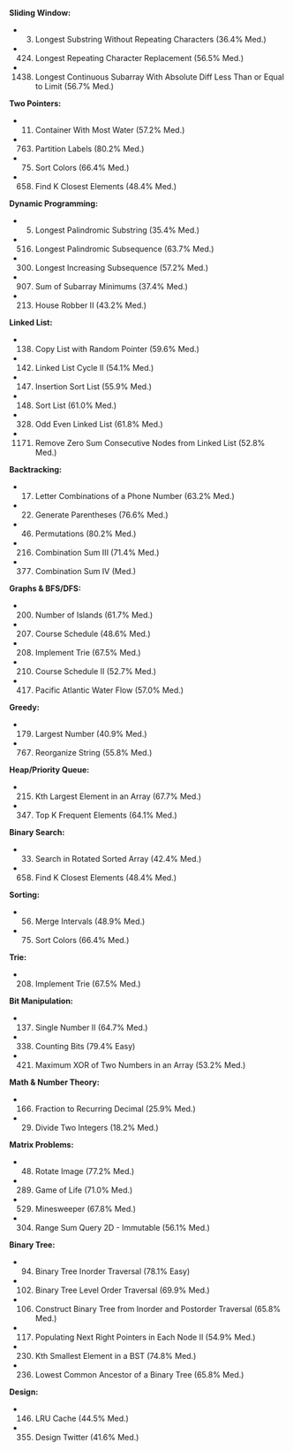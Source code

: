 **Sliding Window:**

- 3. Longest Substring Without Repeating Characters (36.4% Med.)
- 424. Longest Repeating Character Replacement (56.5% Med.)
- 1438. Longest Continuous Subarray With Absolute Diff Less Than or Equal to Limit (56.7% Med.)

**Two Pointers:**

- 11. Container With Most Water (57.2% Med.)
- 763. Partition Labels (80.2% Med.)
- 75. Sort Colors (66.4% Med.)
- 658. Find K Closest Elements (48.4% Med.)

**Dynamic Programming:**

- 5. Longest Palindromic Substring (35.4% Med.)
- 516. Longest Palindromic Subsequence (63.7% Med.)
- 300. Longest Increasing Subsequence (57.2% Med.)
- 907. Sum of Subarray Minimums (37.4% Med.)
- 213. House Robber II (43.2% Med.)

**Linked List:**

- 138. Copy List with Random Pointer (59.6% Med.)
- 142. Linked List Cycle II (54.1% Med.)
- 147. Insertion Sort List (55.9% Med.)
- 148. Sort List (61.0% Med.)
- 328. Odd Even Linked List (61.8% Med.)
- 1171. Remove Zero Sum Consecutive Nodes from Linked List (52.8% Med.)

**Backtracking:**

- 17. Letter Combinations of a Phone Number (63.2% Med.)
- 22. Generate Parentheses (76.6% Med.)
- 46. Permutations (80.2% Med.)
- 216. Combination Sum III (71.4% Med.)
- 377. Combination Sum IV (Med.)

**Graphs & BFS/DFS:**

- 200. Number of Islands (61.7% Med.)
- 207. Course Schedule (48.6% Med.)
- 208. Implement Trie (67.5% Med.)
- 210. Course Schedule II (52.7% Med.)
- 417. Pacific Atlantic Water Flow (57.0% Med.)

**Greedy:**

- 179. Largest Number (40.9% Med.)
- 767. Reorganize String (55.8% Med.)

**Heap/Priority Queue:**

- 215. Kth Largest Element in an Array (67.7% Med.)
- 347. Top K Frequent Elements (64.1% Med.)

**Binary Search:**

- 33. Search in Rotated Sorted Array (42.4% Med.)
- 658. Find K Closest Elements (48.4% Med.)

**Sorting:**

- 56. Merge Intervals (48.9% Med.)
- 75. Sort Colors (66.4% Med.)

**Trie:**

- 208. Implement Trie (67.5% Med.)

**Bit Manipulation:**

- 137. Single Number II (64.7% Med.)
- 338. Counting Bits (79.4% Easy)
- 421. Maximum XOR of Two Numbers in an Array (53.2% Med.)

**Math & Number Theory:**

- 166. Fraction to Recurring Decimal (25.9% Med.)
- 29. Divide Two Integers (18.2% Med.)

**Matrix Problems:**

- 48. Rotate Image (77.2% Med.)
- 289. Game of Life (71.0% Med.)
- 529. Minesweeper (67.8% Med.)
- 304. Range Sum Query 2D - Immutable (56.1% Med.)

**Binary Tree:**

- 94. Binary Tree Inorder Traversal (78.1% Easy)
- 102. Binary Tree Level Order Traversal (69.9% Med.)
- 106. Construct Binary Tree from Inorder and Postorder Traversal (65.8% Med.)
- 117. Populating Next Right Pointers in Each Node II (54.9% Med.)
- 230. Kth Smallest Element in a BST (74.8% Med.)
- 236. Lowest Common Ancestor of a Binary Tree (65.8% Med.)

**Design:**

- 146. LRU Cache (44.5% Med.)
- 355. Design Twitter (41.6% Med.)